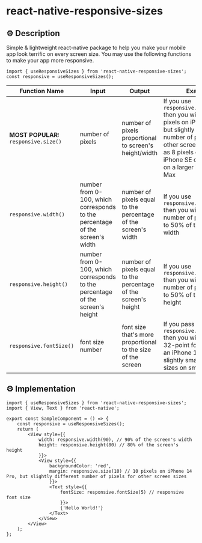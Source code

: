 # react-native-responsive-sizes

## ⚙️ Description

Simple & lightweight react-native package to help you make your mobile app look terrific on every screen size. You may use the following functions to make your app more responsive.

```
import { useResponsiveSizes } from 'react-native-responsive-sizes';
const responsive = useResponsiveSizes();
```

| Function Name                         | Input                                                                         | Output                                                          | Example                                                                                                                                                                                                                           |
| ------------------------------------- | ----------------------------------------------------------------------------- | --------------------------------------------------------------- | --------------------------------------------------------------------------------------------------------------------------------------------------------------------------------------------------------------------------------- |
| **MOST POPULAR:** `responsive.size()` | number of pixels                                                              | number of pixels proportional to screen's height/width          | If you use `responsive.size(10)` then you will receive 10 pixels on iPhone 14 Pro, but slightly different number of pixels for other screen sizes, such as 8 pixels on a smaller iPhone SE or 12 pixels on a larger iPhone 12 Max |
| `responsive.width()`                  | number from 0-100, which corresponds to the percentage of the screen's width  | number of pixels equal to the percentage of the screen's width  | If you use `responsive.width(50)` then you will receive a number of pixels equal to 50% of the screen's width                                                                                                                     |
| `responsive.height()`                 | number from 0-100, which corresponds to the percentage of the screen's height | number of pixels equal to the percentage of the screen's height | If you use `responsive.height(50)` then you will receive a number of pixels equal to 50% of the screen's height                                                                                                                   |
| `responsive.fontSize()`               | font size number                                                              | font size that's more proportional to the size of the screen    | If you pass it `responsive.fontSize(32)` then you will receive a 32-point font-size on an iPhone 14 Pro, but slightly smaller font-sizes on smaller devices                                                                       |

## ⚙️ Implementation

```
import { useResponsiveSizes } from 'react-native-responsive-sizes';
import { View, Text } from 'react-native';

export const SampleComponent = () => {
    const responsive = useResponsiveSizes();
    return (
        <View style={{
            width: responsive.width(90), // 90% of the screen's width
            height: responsive.height(80) // 80% of the screen's height
            }}>
            <View style={{
                backgroundColor: 'red',
                margin: responsive.size(10) // 10 pixels on iPhone 14 Pro, but slightly different number of pixels for other screen sizes
                }}>
                <Text style={{
                    fontSize: responsive.fontSize(5) // responsive font size
                    }}>
                    {'Hello World!'}
                </Text>
            </View>
        </View>
    );
};
```
